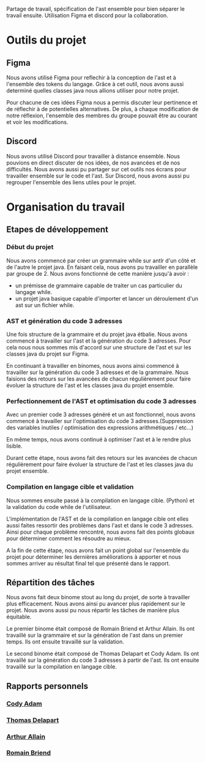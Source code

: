 Partage de travail, spécification de l'ast ensemble pour bien séparer le travail ensuite.
Utilisation Figma et discord pour la collaboration.

# Outils du projet

## Figma

Nous avons utilisé Figma pour reflechir à la conception de l'ast et à l'ensemble des tokens du langage. Grâce à cet outil, nous avons aussi determiné quelles classes java nous allions utiliser pour notre projet.

Pour chacune de ces idées Figma nous a permis discuter leur pertinence et de réflechir à de potentielles alternatives. De plus, à chaque modification de notre réflexion, l'ensemble des membres du groupe pouvait être au courant et voir les modifications.

## Discord

Nous avons utilisé Discord pour travailler à distance ensemble. Nous pouvions en direct discuter de nos idées, de nos avancées et de nos difficultés. Nous avons aussi pu partager sur cet outils nos écrans pour travailler ensemble sur le code et l'ast. Sur Discord, nous avons aussi pu regrouper l'ensemble des liens utiles pour le projet.

# Organisation du travail

## Etapes de développement

### Début du projet

Nous avons commencé par créer un grammaire while sur antlr d'un côté et de l'autre le projet java. En faisant cela, nous avons pu travailler en parallèle par groupe de 2. Nous avons fonctionné de cette manière jusqu'à avoir :
- un prémisse de grammaire capable de traiter un cas particulier du langage while.
- un projet java basique capable d'importer et lancer un déroulement d'un ast sur un fichier while.

### AST et génération du code 3 adresses

Une fois structure de la grammaire et du projet java étbalie. Nous avons commencé à travailler sur l'ast et la génération du code 3 adresses. Pour cela nous nous sommes mis d'accord sur une structure de l'ast et sur les classes java du projet sur Figma. 

En continuant à travailler en binomes, nous avons ainsi commencé à travailler sur la génération du code 3 adresses et de la grammaire. Nous faisions des retours sur les avancées de chacun régulièrement pour faire évoluer la structure de l'ast et les classes java du projet ensemble.

### Perfectionnement de l'AST et optimisation du code 3 adresses

Avec un premier code 3 adresses généré et un ast fonctionnel, nous avons commencé à travailler sur l'optimisation du code 3 adresses.(Suppression des variables inutiles / optimisation des expressions arithmétiques / etc...)

En même temps, nous avons continué à optimiser l'ast et à le rendre plus lisible.

Durant cette étape, nous avons fait des retours sur les avancées de chacun régulièrement pour faire évoluer la structure de l'ast et les classes java du projet ensemble.

### Compilation en langage cible et validation

Nous sommes ensuite passé à la compilation en langage cible. (Python) et la validation du code while de l'utilisateur.

L'implémentation de l'AST et de la compilation en langage cible ont elles aussi faites ressortir des problèmes dans l'ast et dans le code 3 adresses. Ainsi pour chaque problème rencontré, nous avons fait des points globaux pour déterminer comment les résoudre au mieux.

A la fin de cette étape, nous avons fait un point global sur l'ensemble du projet pour déterminer les dernières améliorations à apporter et nous sommes arriver au résultat final tel que présenté dans le rapport.

## Répartition des tâches

Nous avons fait deux binome stout au long du projet, de sorte à travailler plus efficacement. Nous avons ainsi pu avancer plus rapidement sur le projet. Nous avons aussi pu nous répartir les tâches de manière plus équitable.

Le premier binome était composé de Romain Briend et Arthur Allain. Ils ont travaillé sur la grammaire et sur la génération de l'ast dans un premier temps. Ils ont ensuite travaillé sur la validation.

Le second binome était composé de Thomas Delapart et Cody Adam. Ils ont travaillé sur la génération du code 3 adresses à partir de l'ast. Ils ont ensuite travaillé sur la compilation en langage cible.

## Rapports personnels

### [Cody Adam](8.2-cody-adam.md)

### [Thomas Delapart](8.3-thomas-delapart.md)

### [Arthur Allain](8.4-arthur-allain.md)

### [Romain Briend](8.1-romain-briend.md)